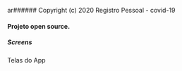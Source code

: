 ar###### Copyright (c) 2020 Registro Pessoal - covid-19

#### Projeto open source.

##### Screens

Telas do App
